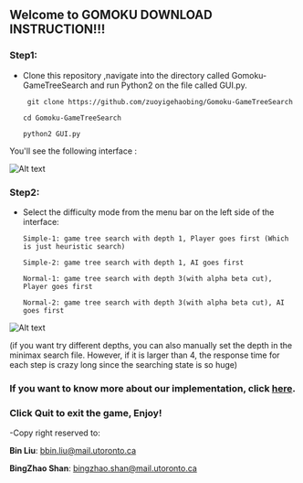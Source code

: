 ## Welcome to GOMOKU DOWNLOAD INSTRUCTION!!!


### Step1: 
* Clone this repository ,navigate into the directory called Gomoku-GameTreeSearch and run Python2 on the file called GUI.py.

    ` git clone https://github.com/zuoyigehaobing/Gomoku-GameTreeSearch`

    ` cd Gomoku-GameTreeSearch `

    ` python2 GUI.py `

You'll see the following interface :

![Alt text](https://github.com/zuoyigehaobing/Gomoku-GameTreeSearch/blob/master/img/instruction2.png?raw=true "Interface")

### Step2:
* Select the difficulty mode from the menu bar on the left side of the interface:

    `Simple-1: game tree search with depth 1, Player goes first (Which is just heuristic search)`

    `Simple-2: game tree search with depth 1, AI goes first`

    `Normal-1: game tree search with depth 3(with alpha beta cut), Player goes first`

    `Normal-2: game tree search with depth 3(with alpha beta cut), AI goes first`

![Alt text](https://github.com/zuoyigehaobing/Gomoku-GameTreeSearch/blob/master/img/instruction3.png?raw=true "Mode")

(if you want try different depths, you can also manually set the depth in the minimax search file. However, if it is larger than 4, the response time for each step is crazy long since the searching state is so huge)


### If you want to know more about our implementation, click [here](https://github.com/zuoyigehaobing/Gomoku-GameTreeSearch/blob/master/csc384-project.pdf).


### Click Quit to exit the game, Enjoy!


-Copy right reserved to: 

**Bin Liu**: bbin.liu@mail.utoronto.ca  

**BingZhao Shan**: bingzhao.shan@mail.utoronto.ca
